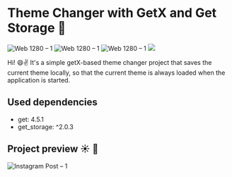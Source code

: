 # Theme Changer with GetX and Get Storage 💾

![Web 1280 – 1](https://img.shields.io/badge/Dart-0175C2?style=for-the-badge&logo=dart&logoColor=white) 
![Web 1280 – 1](https://img.shields.io/badge/Flutter-02569B?style=for-the-badge&logo=flutter&logoColor=white)
![Web 1280 – 1](https://img.shields.io/badge/Android_Studio-3DDC84?style=for-the-badge&logo=android-studio&logoColor=white)
![](https://api.visitorbadge.io/api/visitors?path=https%3A%2F%2Fgithub.com%2Fvellt%2FGetX-Get-Storage-Theme-Changer&labelColor=%23697689&countColor=%232ccce4)

Hi! 😄✌️ It's a simple getX-based theme changer project that saves the current theme locally, so that the current theme is always loaded when the application is started. 

## Used dependencies
- get: 4.5.1
- get_storage: ^2.0.3

## Project preview ☀️ 🌙

![Instagram Post – 1](https://user-images.githubusercontent.com/61885011/183261473-e83b9410-a0fb-4073-844a-9aa82c244e51.png)
